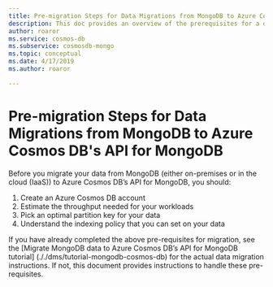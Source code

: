 ```yaml
---
title: Pre-migration Steps for Data Migrations from MongoDB to Azure Cosmos DB's API for MongoDB
description: This doc provides an overview of the prerequisites for a data migration from MongoDB to Cosmos DB.
author: roaror
ms.service: cosmos-db
ms.subservice: cosmosdb-mongo
ms.topic: conceptual
ms.date: 4/17/2019
ms.author: roaror

---
```


# Pre-migration Steps for Data Migrations from MongoDB to Azure Cosmos DB's API for MongoDB

Before you migrate your data from MongoDB (either on-premises or in the cloud (IaaS)) to Azure Cosmos DB’s API for MongoDB, you should:

1. Create an Azure Cosmos DB account
2. Estimate the throughput needed for your workloads
3. Pick an optimal partition key for your data
4. Understand the indexing policy that you can set on your data

If you have already completed the above pre-requisites for migration, see the [Migrate MongoDB data to Azure Cosmos DB’s API for MongoDB tutorial] (././dms/tutorial-mongodb-cosmos-db) for the actual data migration instructions. If not, this document provides instructions to handle these pre-requisites. 